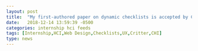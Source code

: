 ```yaml
---
layout: post
title:  "My first-authored paper on dynamic checklists is accepted by CHI 2019. The paper title is <i>Critter: Augmenting Creative Work with Dynamic Checklists, Automated Quality Assurance, and Contextual Reviewer Feedback</i>."
date:   2018-12-14 13:59:39 -0500
categories: internship hci feeds
tags: [Internship,HCI,Web Design,Checklists,UX,Critter,CHI]
type: news
---
```

